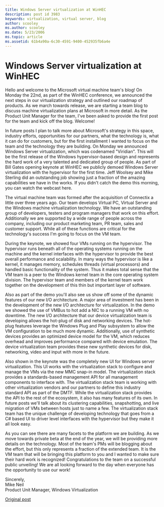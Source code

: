 ```yaml
---
title: Windows Server virtualization at WinHEC
description: post id 3983
keywords: virtualization, virtual server, blog
author: scooley
ms.author: scooley
ms.date: 5/23/2006
ms.topic: article
ms.assetid: 61b4a90a-6c30-4591-9400-452935fb6a4e
---
```


# Windows Server virtualization at WinHEC

Hello and welcome to the Microsoft virtual machine team's blog! On Monday the 22nd, as part of the WinHEC conference, we announced the next steps in our virtualization strategy and outlined our roadmap of products. As we march towards release, we are starting a team blog to discuss machine virtualization plans at Microsoft in more detail. As the Product Unit Manager for the team, I've been asked to provide the first post for the team and kick off the blog. Welcome!

In future posts I plan to talk more about Microsoft's strategy in this space, industry efforts, opportunities for our partners, what the technology is, what it can do for customers, but for the first installment I wanted to focus on the team and the technology they are building. On Monday we announced Windows Server virtualization, which was codenamed "Viridian". This will be the first release of the Windows hypervisor-based design and represents the hard work of a very talented and dedicated group of people. As part of Bill Gates opening keynote at WinHEC we publicly demoed Windows Server virtualization with the hypervisor for the first time. Jeff Woolsey and Mike Sterling did an outstanding job showing just a fraction of the amazing capabilities we have in the works. If you didn't catch the demo this morning, you can watch the webcast here.

The virtual machine team was formed after the acquisition of Connectix a little over three years ago. Our team develops Virtual PC, Virtual Server and the Windows machine virtualization technology. We have an outstanding group of developers, testers and program managers that work on this effort. Additionally we are supported by a wide range of people across the company, including our product marketing team, PR team, sales and customer support. While all of these functions are critical for the technology's success I'm going to focus on the VM team.

During the keynote, we showed four VMs running on the hypervisor. The hypervisor runs beneath all of the operating systems running on the machine and the kernel interfaces with the hypervisor to provide the best overall performance and scalability. In many ways the hypervisor is like a kernel, it manages memory, schedules threads (virtual processors) and handled basic functionality of the system. Thus it makes total sense that the VM team is a peer to the Windows kernel team in the core operating system division. The hypervisor team and members of the kernel team work together on the development of this thin but important layer of software.

Also as part of the demo you'll also see us show off some of the dynamic features of our new I/O architecture. A major area of investment has been in the development of the new I/O architecture for virtualization. In the demo we showed the use of VMBus to hot add a NIC to a running VM with no downtime. The new I/O architecture that our device virtualization team is developing allows the hot-plug of disk and networking devices. The hot-plug features leverage the Windows Plug and Play subsystem to allow the VM configuration to be much more dynamic. Additionally, use of synthetic devices provides an optimized device model for the VM, which reduces overhead and improves performance compared with device emulation. The device virtualization team provides these new synthetic devices for disk, networking, video and input with more in the future.

Also shown in the keynote was the completely new UI for Windows server virtualization. This UI works with the virtualization stack to configure and manage the VMs via the new MMC snap-in model. The virtualization stack provides a standards-based management API for all management components to interface with. The virtualization stack team is working with other virtualization vendors and our partners to define this industry standard API as part of the DMTF. While the virtualization stack provides the API to the rest of the ecosystem, it also has many features of its own. In future posts we'll talk about its clustering capabilities, snapshotting, and live migration of VMs between hosts just to name a few. The virtualization stack team has the unique challenge of developing technology that goes from a C# based UI to driver level interfaces with the hypervisor but they make it all look easy.

As you can see there are many facets to the platform we are building. As we move towards private beta at the end of the year, we will be providing more details on the technology. Most of the team's PMs will be blogging about the effort, but this only represents a fraction of the extended team. It is the VM team that will be bringing this platform to you and I wanted to make sure their hard work is recognized! Congratulations to the team on a successful public unveiling! We are all looking forward to the day when everyone has the opportunity to use our work!

Sincerely,  
Mike Neil  
Product Unit Manager, Windows Virtualization

[Original post](https://blogs.technet.microsoft.com/virtualization/2006/05/23/windows-server-virtualization-at-winhec/)